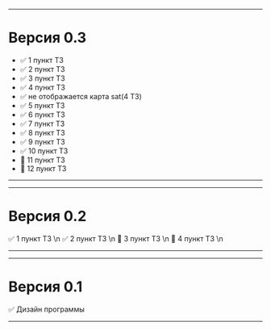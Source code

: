 ____
# Версия 0.3
 - :white_check_mark: 1 пункт ТЗ
 - :white_check_mark: 2 пункт ТЗ
 - :white_check_mark: 3 пункт ТЗ
 - :white_check_mark: 4 пункт ТЗ
 - :white_check_mark: не отображается карта sat(4 ТЗ)
 - :white_check_mark: 5 пункт ТЗ
 - :white_check_mark: 6 пункт ТЗ
 - :white_check_mark: 7 пункт ТЗ
 - :white_check_mark: 8 пункт ТЗ
 - :white_check_mark: 9 пункт ТЗ
 - :white_check_mark: 10 пункт ТЗ
 - :black_square_button: 11 пункт ТЗ
 - :black_square_button: 12 пункт ТЗ
____
____
# Версия 0.2
:white_check_mark: 1 пункт ТЗ \n
:white_check_mark: 2 пункт ТЗ \n
:black_square_button: 3 пункт ТЗ \n
:black_square_button: 4 пункт ТЗ \n
____
____
# Версия 0.1
:white_check_mark: Дизайн программы
____
